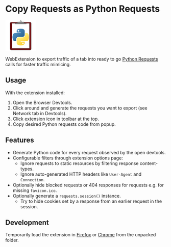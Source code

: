 Copy Requests as Python Requests
===

![Logo](icons/logo.svg)

WebExtension to export traffic of a tab into ready to go [Python Requests](https://requests.readthedocs.io/en/latest/) calls for faster traffic mimicing.

## Usage
With the extension installed:
1. Open the Browser Devtools.
2. Click around and generate the requests you want to export (see Network tab in Devtools).
3. Click extension icon in toolbar at the top.
4. Copy desired Python requests code from popup.

## Features
- Generate Python code for every request observed by the open devtools.
- Configurable filters through extension options page:
    - Ignore requests to static resources by filtering response content-types.
    - Ignore auto-generated HTTP headers like `User-Agent` and `Connection`.
- Optionally hide blocked requests or 404 responses for requests e.g. for missing `favicon.ico`.
- Optionally generate a `requests.session()` instance.
    - Try to hide cookies set by a response from an earlier request in the session.

## Development
Temporarily load the extension in [Firefox](about:debugging#/runtime/this-firefox) or [Chrome](chrome://extensions/) from the unpacked folder.
